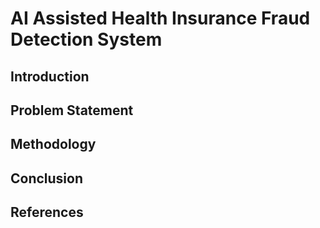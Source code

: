 # AI Assisted Health Insurance Fraud Detection System
## Introduction
## Problem Statement
## Methodology
## Conclusion
## References
